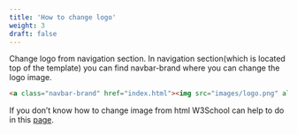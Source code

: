 ```yaml
---
title: 'How to change logo'
weight: 3
draft: false
---
```

Change logo from navigation section. In navigation section(which is located top of the template) you can find navbar-brand where you can change the logo image.

```html
<a class="navbar-brand" href="index.html"><img src="images/logo.png" alt="Eden" class="img-fluid"></a>
```

If you don’t know how to change image from html W3School can help to do in this [page](https://www.w3schools.com/TagS/tag_img.asp).
